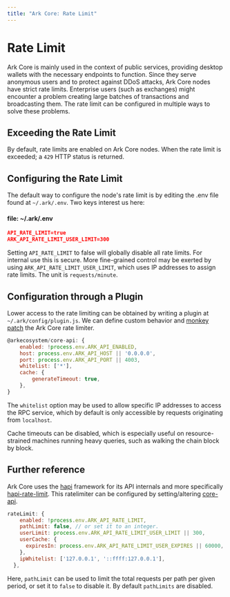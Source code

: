 ```yaml
---
title: "Ark Core: Rate Limit"
---
```


# Rate Limit

Ark Core is mainly used in the context of public services, providing desktop wallets with the necessary endpoints to function. Since they serve anonymous users and to protect against DDoS attacks, Ark Core nodes have strict rate limits. Enterprise users (such as exchanges) might encounter a problem creating large batches of transactions and broadcasting them. The rate limit can be configured in multiple ways to solve these problems.

## Exceeding the Rate Limit

By default, rate limits are enabled on Ark Core nodes. When the rate limit is exceeded; a `429` HTTP status is returned.  

## Configuring the Rate Limit

The default way to configure the node's rate limit is by editing the .env file found at `~/.ark/.env`. Two keys interest us here:

#### file: ~/.ark/.env

```json
API_RATE_LIMIT=true
ARK_API_RATE_LIMIT_USER_LIMIT=300
```

Setting `API_RATE_LIMIT` to false will globally disable all rate limits. For internal use this is secure. More fine-grained control may be exerted by using `ARK_API_RATE_LIMIT_USER_LIMIT`, which uses IP addresses to assign rate limits. The unit is `requests/minute`.

## Configuration through a Plugin

Lower access to the rate limiting can be obtained by writing a plugin at `~/.ark/config/plugin.js`. We can define custom behavior and [monkey patch](https://en.wikipedia.org/wiki/Monkey_patch) the Ark Core rate limiter.

```js
@arkecosystem/core-api: {
    enabled: !process.env.ARK_API_ENABLED,
    host: process.env.ARK_API_HOST || '0.0.0.0',
    port: process.env.ARK_API_PORT || 4003,
    whitelist: ['*'],
    cache: {
        generateTimeout: true,
    },
}
```

The `whitelist` option may be used to allow specific IP addresses to access the RPC service, which by default is only accessible by requests originating from `localhost`.

Cache timeouts can be disabled, which is especially useful on resource-strained machines running heavy queries, such as walking the chain block by block.

## Further reference

Ark Core uses the [hapi](https://hapijs.com/) framework for its API internals and more specifically [hapi-rate-limit](https://github.com/wraithgar/hapi-rate-limit). This ratelimiter can be configured by setting/altering [core-api](https://github.com/ArkEcosystem/core/blob/a71f007fe13e5465f2a5ecc20203ded04b2bc783/packages/core-api/lib/defaults.js#L38-L45).

```js
rateLimit: {
    enabled: !process.env.ARK_API_RATE_LIMIT,
    pathLimit: false, // or set it to an integer.
    userLimit: process.env.ARK_API_RATE_LIMIT_USER_LIMIT || 300,
    userCache: {
      expiresIn: process.env.ARK_API_RATE_LIMIT_USER_EXPIRES || 60000,
    },
    ipWhitelist: ['127.0.0.1', '::ffff:127.0.0.1'],
  },
```  

Here, `pathLimit` can be used to limit the total requests per path per given period, or set it to `false` to disable it. By default `pathLimits` are disabled.